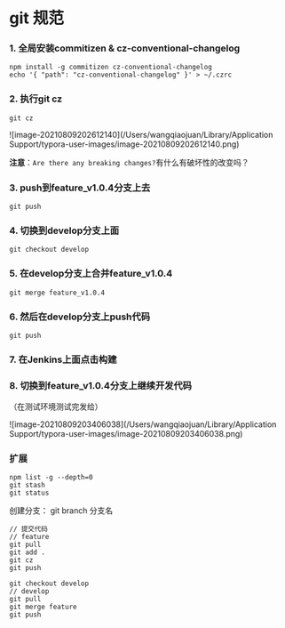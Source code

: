 # git 规范

### 1. 全局安装commitizen & cz-conventional-changelog

```shell
npm install -g commitizen cz-conventional-changelog
echo '{ "path": "cz-conventional-changelog" }' > ~/.czrc
```

### 2. 执行git cz

```shell
git cz
```

![image-20210809202612140](/Users/wangqiaojuan/Library/Application Support/typora-user-images/image-20210809202612140.png)

**注意**：`Are there any breaking changes?`有什么有破坏性的改变吗？

### 3. push到feature_v1.0.4分支上去

```shell
git push
```

### 4. 切换到develop分支上面

```shell
git checkout develop
```

### 5. 在develop分支上合并feature_v1.0.4

```shell
git merge feature_v1.0.4
```

### 6. 然后在develop分支上push代码

```shell
git push
```

### 7. 在Jenkins上面点击构建

### 8. 切换到feature_v1.0.4分支上继续开发代码

（在测试环境测试完发给）

![image-20210809203406038](/Users/wangqiaojuan/Library/Application Support/typora-user-images/image-20210809203406038.png)



### 扩展

```shell
npm list -g --depth=0
git stash
git status

```



创建分支： git branch 分支名





```shell
// 提交代码
// feature
git pull
git add .
git cz
git push

git checkout develop
// develop
git pull
git merge feature
git push


```

